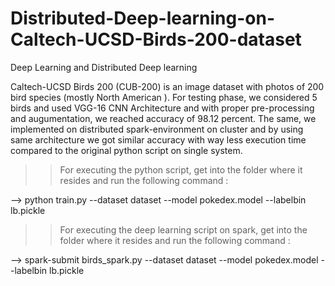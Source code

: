 # Distributed-Deep-learning-on-Caltech-UCSD-Birds-200-dataset
Deep Learning and Distributed Deep learning

Caltech-UCSD Birds 200 (CUB-200) is an image dataset with photos of 200 bird species (mostly North American ). For testing phase, we considered 5 birds and used VGG-16 CNN Architecture and with proper pre-processing and augumentation, we reached accuracy of 98.12 percent. The same, we implemented on distributed spark-environment on cluster and by using same architecture we got similar accuracy with way less execution time compared to the original python script on single system.


>> For executing the python script, get into the folder where it resides and run the following command :

--> python train.py --dataset dataset --model pokedex.model --labelbin lb.pickle

>> For executing the deep learning script on spark, get into the folder where it resides and run the following command :

 --> spark-submit birds_spark.py --dataset dataset --model pokedex.model --labelbin lb.pickle


